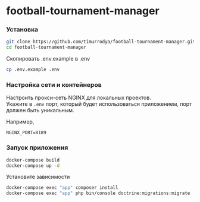 # football-tournament-manager### Установка```bashgit clone https://github.com/timurrodya/football-tournament-manager.gitcd football-tournament-manager```Скопировать .env.example в .env```bashcp .env.example .env```### Настройка сети и контейнеровНастроить прокси-сеть NGINX для локальных проектов.  Укажите в `.env` порт, который будет использоваться приложением,порт должен быть уникальным.Например,```dotenvNGINX_PORT=8189```### Запуск приложения```bashdocker-compose builddocker-compose up -d```Установите зависимости```bashdocker-compose exec "app" composer installdocker-compose exec "app" php bin/console doctrine:migrations:migrate ```